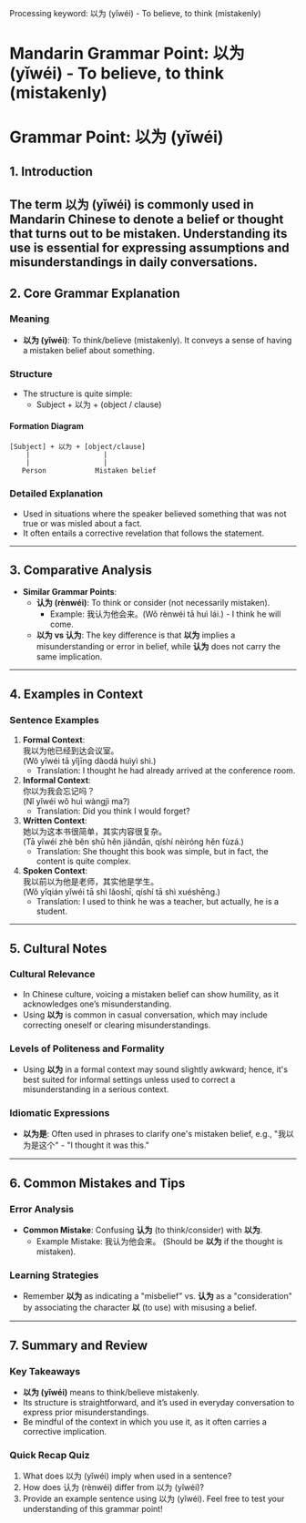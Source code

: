 Processing keyword: 以为 (yǐwéi) - To believe, to think (mistakenly)
# Mandarin Grammar Point: 以为 (yǐwéi) - To believe, to think (mistakenly)
# Grammar Point: 以为 (yǐwéi)
## 1. Introduction
The term 以为 (yǐwéi) is commonly used in Mandarin Chinese to denote a belief or thought that turns out to be mistaken. Understanding its use is essential for expressing assumptions and misunderstandings in daily conversations.
---
## 2. Core Grammar Explanation
### Meaning
- **以为 (yǐwéi)**: To think/believe (mistakenly). It conveys a sense of having a mistaken belief about something.
### Structure
- The structure is quite simple:
  - Subject + 以为 + (object / clause)
#### Formation Diagram
```
[Subject] + 以为 + [object/clause]
    |                  |
    |                  |
   Person            Mistaken belief
```
### Detailed Explanation
- Used in situations where the speaker believed something that was not true or was misled about a fact.
- It often entails a corrective revelation that follows the statement.
---
## 3. Comparative Analysis
- **Similar Grammar Points**:
  - **认为 (rènwéi)**: To think or consider (not necessarily mistaken).
    - Example: 我认为他会来。(Wǒ rènwéi tā huì lái.) - I think he will come.
  - **以为 vs 认为**: The key difference is that **以为** implies a misunderstanding or error in belief, while **认为** does not carry the same implication.
---
## 4. Examples in Context
### Sentence Examples
1. **Formal Context**:  
   我以为他已经到达会议室。  
   (Wǒ yǐwéi tā yǐjīng dàodá huìyì shì.)  
   - Translation: I thought he had already arrived at the conference room.
2. **Informal Context**:  
   你以为我会忘记吗？  
   (Nǐ yǐwéi wǒ huì wàngjì ma?)  
   - Translation: Did you think I would forget?
3. **Written Context**:  
   她以为这本书很简单，其实内容很复杂。  
   (Tā yǐwéi zhè běn shū hěn jiǎndān, qíshí nèiróng hěn fùzá.)  
   - Translation: She thought this book was simple, but in fact, the content is quite complex.
4. **Spoken Context**:  
   我以前以为他是老师，其实他是学生。  
   (Wǒ yǐqián yǐwéi tā shì lǎoshī, qíshí tā shì xuéshēng.)  
   - Translation: I used to think he was a teacher, but actually, he is a student.
---
## 5. Cultural Notes
### Cultural Relevance
- In Chinese culture, voicing a mistaken belief can show humility, as it acknowledges one’s misunderstanding.
- Using **以为** is common in casual conversation, which may include correcting oneself or clearing misunderstandings.
### Levels of Politeness and Formality
- Using **以为** in a formal context may sound slightly awkward; hence, it's best suited for informal settings unless used to correct a misunderstanding in a serious context.
### Idiomatic Expressions
- **以为是**: Often used in phrases to clarify one's mistaken belief, e.g., "我以为是这个" - "I thought it was this."
---
## 6. Common Mistakes and Tips
### Error Analysis
- **Common Mistake**: Confusing **认为** (to think/consider) with **以为**.
  - Example Mistake: 我认为他会来。 (Should be **以为** if the thought is mistaken).
### Learning Strategies
- Remember **以为** as indicating a "misbelief" vs. **认为** as a "consideration" by associating the character **以** (to use) with misusing a belief.
---
## 7. Summary and Review
### Key Takeaways
- **以为 (yǐwéi)** means to think/believe mistakenly.
- Its structure is straightforward, and it’s used in everyday conversation to express prior misunderstandings.
- Be mindful of the context in which you use it, as it often carries a corrective implication.
### Quick Recap Quiz
1. What does 以为 (yǐwéi) imply when used in a sentence?
2. How does 认为 (rènwéi) differ from 以为 (yǐwéi)?
3. Provide an example sentence using 以为 (yǐwéi). 
Feel free to test your understanding of this grammar point!
